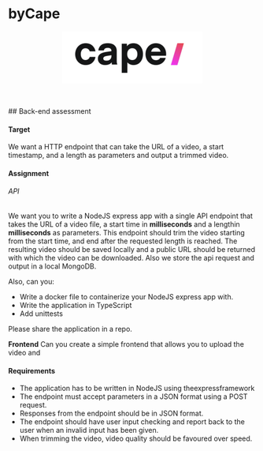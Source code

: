 # byCape

<div align="center" id="top"> 
  <img src="./assets/byCape.png" alt="byCape" />

&#xa0;

</div>
## Back-end assessment

#### Target

We want a HTTP endpoint that can take the URL of a video, a start timestamp, and a length
as parameters and output a trimmed video.

#### Assignment

###### API

We want you to write a NodeJS express app with a single API endpoint that takes the URL of
a video file, a start time in **milliseconds** and a lengthin **milliseconds** as parameters. This
endpoint should trim the video starting from the start time, and end after the requested
length is reached. The resulting video should be saved locally and a public URL should be
returned with which the video can be downloaded. Also we store the api request and output
in a local MongoDB.

Also, can you:

- Write a docker file to containerize your NodeJS express app with.
- Write the application in TypeScript
- Add unittests

Please share the application in a repo.

**Frontend**
Can you create a simple frontend that allows you to upload the video and

#### Requirements

- The application has to be written in NodeJS using theexpressframework
- The endpoint must accept parameters in a JSON format using a POST request.
- Responses from the endpoint should be in JSON format.
- The endpoint should have user input checking and report back to the user when an
  invalid input has been given.
- When trimming the video, video quality should be favoured over speed.
